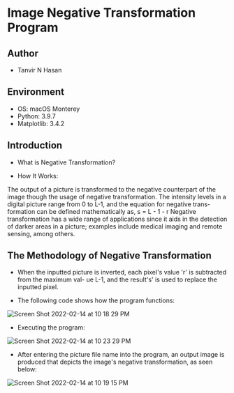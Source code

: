 # Image Negative Transformation Program

## Author
- Tanvir N Hasan

## Environment
- OS: macOS Monterey
- Python: 3.9.7
- Matplotlib: 3.4.2


## Introduction
- What is Negative Transformation?

- How It Works: 

The output of a picture is transformed to the negative counterpart of the image though the usage of negative transformation.
The intensity levels in a digital picture range from 0 to L-1, and the equation for negative trans- formation can be defined mathematically as, s = L - 1 - r
Negative transformation has a wide range of applications since it aids in the detection of darker areas in a picture; examples include medical imaging and remote sensing, among others.

## The Methodology of Negative Transformation

- When the inputted picture is inverted, each pixel's value 'r' is subtracted from the maximum val- ue L-1, and the result's' is used to replace the inputted pixel.

- The following code shows how the program functions:

![Screen Shot 2022-02-14 at 10 18 29 PM](https://user-images.githubusercontent.com/68251349/153986236-f19f18a9-16f1-4e05-b8e9-3434f4c1a08f.png)

- Executing the program:

![Screen Shot 2022-02-14 at 10 23 29 PM](https://user-images.githubusercontent.com/68251349/153986727-ce6261ed-0305-4a3d-98dd-f635bf1cdead.png)

- After entering the picture file name into the program, an output image is produced that depicts the image's negative transformation, as seen below:

![Screen Shot 2022-02-14 at 10 19 15 PM](https://user-images.githubusercontent.com/68251349/153986328-08189cbe-39ee-4eb1-aac3-f2a1c46c3ee2.png)

